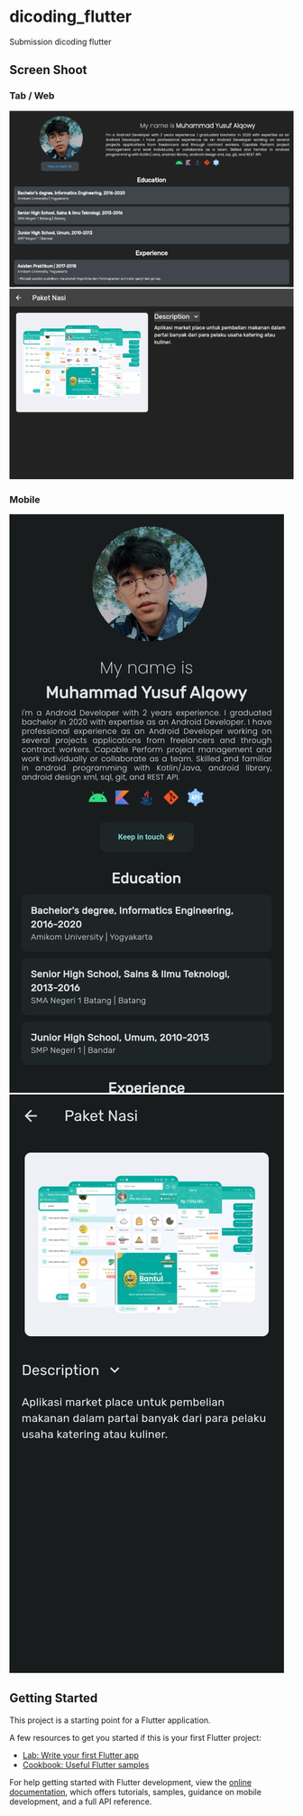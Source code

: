 # dicoding_flutter

Submission dicoding flutter

## Screen Shoot
### Tab / Web
![Main Screen](assets/ss_main_tab.png)
![Detail Portofolio Screen](assets/ss_detail_porto_tab.png)

### Mobile
![Main Screen](assets/ss_main_mobile.png)
![Detail Portofolio Screen](assets/ss_detail_porto_mobile.png)

## Getting Started

This project is a starting point for a Flutter application.

A few resources to get you started if this is your first Flutter project:

- [Lab: Write your first Flutter app](https://docs.flutter.dev/get-started/codelab)
- [Cookbook: Useful Flutter samples](https://docs.flutter.dev/cookbook)

For help getting started with Flutter development, view the
[online documentation](https://docs.flutter.dev/), which offers tutorials,
samples, guidance on mobile development, and a full API reference.
